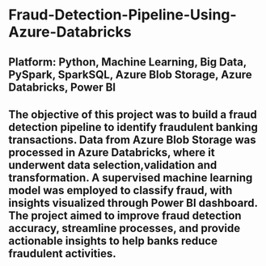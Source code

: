 # Fraud-Detection-Pipeline-Using-Azure-Databricks


## Platform: Python, Machine Learning, Big Data, PySpark, SparkSQL, Azure Blob Storage, Azure Databricks, Power BI



## The objective of this project was to build a fraud detection pipeline to identify fraudulent banking transactions. Data from Azure Blob Storage was processed in Azure Databricks, where it underwent data selection,validation and transformation.   A supervised machine learning model was employed to classify fraud, with insights visualized through Power BI dashboard. The project aimed to improve fraud detection accuracy, streamline processes, and provide actionable insights to help banks reduce fraudulent activities.
